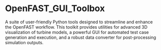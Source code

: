 # OpenFAST_GUI_Toolbox
A suite of user-friendly Python tools designed to streamline and enhance the OpenFAST workflow. This toolkit provides utilities for advanced 3D visualization of turbine models, a powerful GUI for automated test case generation and execution, and a robust data converter for post-processing simulation outputs.
